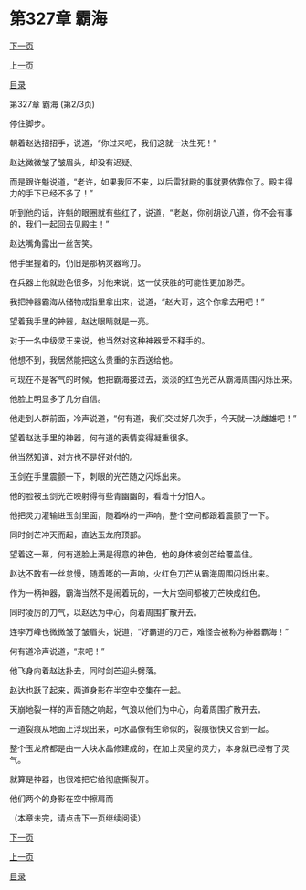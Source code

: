 <h1>第327章   霸海</h1>
            <div><p><a href="./980_%E7%AC%AC327%E7%AB%A0_%E9%9C%B8%E6%B5%B7.md">下一页</a></p><p><a href="./978_%E7%AC%AC327%E7%AB%A0_%E9%9C%B8%E6%B5%B7.md">上一页</a></p><p><a href="../">目录</a></p></div>
            <div><p>第327章   霸海 (第2/3页)</p><p>停住脚步。</p><p>朝着赵达招招手，说道，“你过来吧，我们这就一决生死！”</p><p>赵达微微皱了皱眉头，却没有迟疑。</p><p>而是跟许魁说道，“老许，如果我回不来，以后雷狱殿的事就要依靠你了。殿主得力的手下已经不多了！”</p><p>听到他的话，许魁的眼圈就有些红了，说道，“老赵，你别胡说八道，你不会有事的，我们一起回去见殿主！”</p><p>赵达嘴角露出一丝苦笑。</p><p>他手里握着的，仍旧是那柄灵器弯刀。</p><p>在兵器上他就逊色很多，对他来说，这一仗获胜的可能性更加渺茫。</p><p>我把神器霸海从储物戒指里拿出来，说道，“赵大哥，这个你拿去用吧！”</p><p>望着我手里的神器，赵达眼睛就是一亮。</p><p>对于一名中级灵王来说，他当然对这种神器爱不释手的。</p><p>他想不到，我居然能把这么贵重的东西送给他。</p><p>可现在不是客气的时候，他把霸海接过去，淡淡的红色光芒从霸海周围闪烁出来。</p><p>他脸上明显多了几分自信。</p><p>他走到人群前面，冷声说道，“何有道，我们交过好几次手，今天就一决雌雄吧！”</p><p>望着赵达手里的神器，何有道的表情变得凝重很多。</p><p>他当然知道，对方也不是好对付的。</p><p>玉剑在手里震颤一下，刺眼的光芒随之闪烁出来。</p><p>他的脸被玉剑光芒映射得有些青幽幽的，看着十分怕人。</p><p>他把灵力灌输进玉剑里面，随着咻的一声响，整个空间都跟着震颤了一下。</p><p>同时剑芒冲天而起，直达玉龙府顶部。</p><p>望着这一幕，何有道脸上满是得意的神色，他的身体被剑芒给覆盖住。</p><p>赵达不敢有一丝怠慢，随着嘭的一声响，火红色刀芒从霸海周围闪烁出来。</p><p>作为一柄神器，霸海当然不是闹着玩的，一大片空间都被刀芒映成红色。</p><p>同时凌厉的刀气，以赵达为中心，向着周围扩散开去。</p><p>连李万峰也微微皱了皱眉头，说道，“好霸道的刀芒，难怪会被称为神器霸海！”</p><p>何有道冷声说道，“来吧！”</p><p>他飞身向着赵达扑去，同时剑芒迎头劈落。</p><p>赵达也跃了起来，两道身影在半空中交集在一起。</p><p>天崩地裂一样的声音随之响起，气浪以他们为中心，向着周围扩散开去。</p><p>一道裂痕从地面上浮现出来，可水晶像有生命似的，裂痕很快又合到一起。</p><p>整个玉龙府都是由一大块水晶修建成的，在加上灵皇的灵力，本身就已经有了灵气。</p><p>就算是神器，也很难把它给彻底撕裂开。</p><p>他们两个的身影在空中擦肩而</p><p>（本章未完，请点击下一页继续阅读）</p></div>
            <div><p><a href="./980_%E7%AC%AC327%E7%AB%A0_%E9%9C%B8%E6%B5%B7.md">下一页</a></p><p><a href="./978_%E7%AC%AC327%E7%AB%A0_%E9%9C%B8%E6%B5%B7.md">上一页</a></p><p><a href="../">目录</a></p></div>